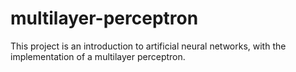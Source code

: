# multilayer-perceptron
This project is an introduction to artificial neural networks, with the implementation of a multilayer perceptron.
